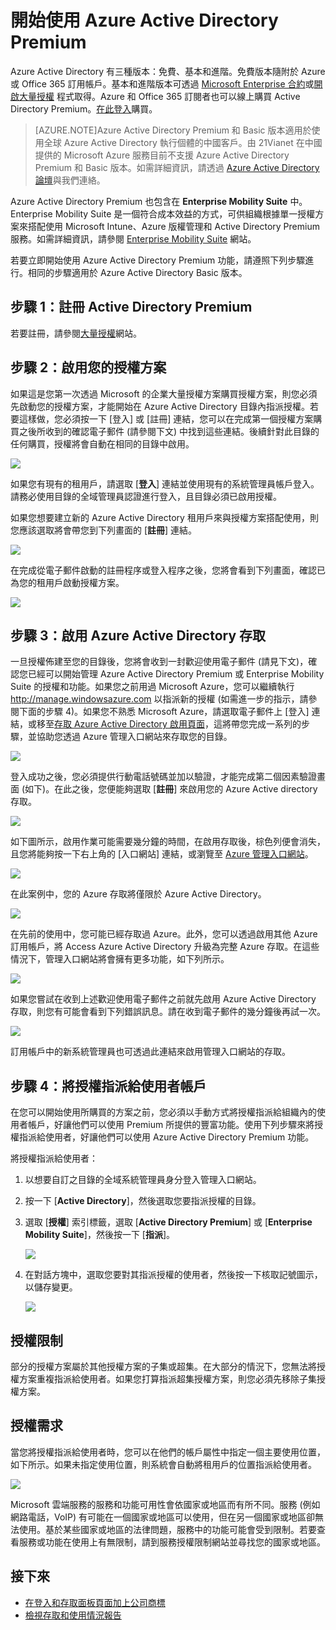 <properties 
	pageTitle="開始使用 Azure Active Directory Premium" 
	description="說明如何註冊 Azure Active Directory Premium Edition 的主題。" 
	services="active-directory" 
	documentationCenter="" 
	authors="Justinha" 
	writer="Justinha" 
	manager="TerryLan" 
	editor="LisaToft"/>

<tags 
	ms.service="active-directory" 
	ms.workload="infrastructure-services" 
	ms.tgt_pltfrm="na" 
	ms.devlang="na" 
	ms.topic="article" 
	ms.date="05/05/2015" 
	ms.author="Justinha"/>

# 開始使用 Azure Active Directory Premium

Azure Active Directory 有三種版本：免費、基本和進階。免費版本隨附於 Azure 或 Office 365 訂用帳戶。基本和進階版本可透過 [Microsoft Enterprise 合約](https://www.microsoft.com/zh-tw/licensing/licensing-programs/enterprise.aspx)或[開啟大量授權](https://www.microsoft.com/zh-tw/licensing/licensing-programs/open-license.aspx) 程式取得。Azure 和 Office 365 訂閱者也可以線上購買 Active Directory Premium。[在此登入](https://portal.office.com/Commerce/Catalog.aspx)購買。

> [AZURE.NOTE]Azure Active Directory Premium 和 Basic 版本適用於使用全球 Azure Active Directory 執行個體的中國客戶。由 21Vianet 在中國提供的 Microsoft Azure 服務目前不支援 Azure Active Directory Premium 和 Basic 版本。如需詳細資訊，請透過 [Azure Active Directory 論壇](http://feedback.azure.com/forums/169401-azure-active-directory)與我們連絡。

Azure Active Directory Premium 也包含在 **Enterprise Mobility Suite** 中。Enterprise Mobility Suite 是一個符合成本效益的方式，可供組織根據單一授權方案來搭配使用 Microsoft Intune、Azure 版權管理和 Active Directory Premium 服務。如需詳細資訊，請參閱 [Enterprise Mobility Suite](https://www.microsoft.com/zh-tw/server-cloud/enterprise-mobility/overview.aspx) 網站。

若要立即開始使用 Azure Active Directory Premium 功能，請遵照下列步驟進行。相同的步驟適用於 Azure Active Directory Basic 版本。

## 步驟 1：註冊 Active Directory Premium

若要註冊，請參閱[大量授權](http://www.microsoft.com/zh-tw/licensing/how-to-buy/how-to-buy.aspx)網站。

## 步驟 2：啟用您的授權方案

如果這是您第一次透過 Microsoft 的企業大量授權方案購買授權方案，則您必須先啟動您的授權方案，才能開始在 Azure Active Directory 目錄內指派授權。若要這樣做，您必須按一下 [登入] 或 [註冊] 連結，您可以在完成第一個授權方案購買之後所收到的確認電子郵件 (請參閱下文) 中找到這些連結。後續針對此目錄的任何購買，授權將會自動在相同的目錄中啟用。

![][1]

如果您有現有的租用戶，請選取 [**登入**] 連結並使用現有的系統管理員帳戶登入。請務必使用目錄的全域管理員認證進行登入，且目錄必須已啟用授權。

如果您想要建立新的 Azure Active Directory 租用戶來與授權方案搭配使用，則您應該選取將會帶您到下列畫面的 [**註冊**] 連結。

![][2]

在完成從電子郵件啟動的註冊程序或登入程序之後，您將會看到下列畫面，確認已為您的租用戶啟動授權方案。

![][3]

## 步驟 3：啟用 Azure Active Directory 存取

一旦授權佈建至您的目錄後，您將會收到一封歡迎使用電子郵件 (請見下文)，確認您已經可以開始管理 Azure Active Directory Premium 或 Enterprise Mobility Suite 的授權和功能。如果您之前用過 Microsoft Azure，您可以繼續執行 http://manage.windowsazure.com 以指派新的授權 (如需進一步的指示，請參閱下面的步驟 4)。如果您不熟悉 Microsoft Azure，請選取電子郵件上 [登入] 連結，或移至[存取 Azure Active Directory 啟用頁面](https://account.windowsazure.com/signup?offer=MS-AZR-0110P)，這將帶您完成一系列的步驟，並協助您透過 Azure 管理入口網站來存取您的目錄。

![][4]

登入成功之後，您必須提供行動電話號碼並加以驗證，才能完成第二個因素驗證畫面 (如下)。在此之後，您便能夠選取 [**註冊**] 來啟用您的 Azure Active directory 存取。

![][5]

如下圖所示，啟用作業可能需要幾分鐘的時間，在啟用存取後，棕色列便會消失，且您將能夠按一下右上角的 [入口網站] 連結，或瀏覽至 [Azure 管理入口網站](http://manage.windowsazure.com)。

![][6]

在此案例中，您的 Azure 存取將僅限於 Azure Active Directory。

![][7]

在先前的使用中，您可能已經存取過 Azure。此外，您可以透過啟用其他 Azure 訂用帳戶，將 Access Azure Active Directory 升級為完整 Azure 存取。在這些情況下，管理入口網站將會擁有更多功能，如下列所示。

![][8]

如果您嘗試在收到上述歡迎使用電子郵件之前就先啟用 Azure Active Directory 存取，則您有可能會看到下列錯誤訊息。請在收到電子郵件的幾分鐘後再試一次。

![][9]

訂用帳戶中的新系統管理員也可透過此連結來啟用管理入口網站的存取。

## 步驟 4：將授權指派給使用者帳戶

在您可以開始使用所購買的方案之前，您必須以手動方式將授權指派給組織內的使用者帳戶，好讓他們可以使用 Premium 所提供的豐富功能。使用下列步驟來將授權指派給使用者，好讓他們可以使用 Azure Active Directory Premium 功能。

將授權指派給使用者：

1. 以想要自訂之目錄的全域系統管理員身分登入管理入口網站。
2. 按一下 [**Active Directory**]，然後選取您要指派授權的目錄。
3. 選取 [**授權**] 索引標籤，選取 [**Active Directory Premium**] 或 [**Enterprise Mobility Suite**]，然後按一下 [**指派**]。

    ![][10]

4. 在對話方塊中，選取您要對其指派授權的使用者，然後按一下核取記號圖示，以儲存變更。

    ![][11]

## 授權限制

部分的授權方案屬於其他授權方案的子集或超集。在大部分的情況下，您無法將授權方案重複指派給使用者。如果您打算指派超集授權方案，則您必須先移除子集授權方案。

## 授權需求

當您將授權指派給使用者時，您可以在他們的帳戶屬性中指定一個主要使用位置，如下所示。如果未指定使用位置，則系統會自動將租用戶的位置指派給使用者。

![][12]

Microsoft 雲端服務的服務和功能可用性會依國家或地區而有所不同。服務 (例如網路電話，VoIP) 有可能在一個國家或地區可以使用，但在另一個國家或地區卻無法使用。基於某些國家或地區的法律問題，服務中的功能可能會受到限制。若要查看服務或功能在使用上有無限制，請到服務授權限制網站並尋找您的國家或地區。

## 接下來

- [在登入和存取面板頁面加上公司商標](active-directory-add-company-branding.md)
- [檢視存取和使用情況報告](active-directory-view-access-usage-reports.md)

<!--Image references-->
[1]: ./media/active-directory-get-started-premium/MOLSEmail.png
[2]: ./media/active-directory-get-started-premium/MOLSAccountProfile.png
[3]: ./media/active-directory-get-started-premium/MOLSThankYou.png
[4]: ./media/active-directory-get-started-premium/AADEmail.png
[5]: ./media/active-directory-get-started-premium/SignUppage.png
[6]: ./media/active-directory-get-started-premium/Subscriptionspage.png
[7]: ./media/active-directory-get-started-premium/Premiuminportal.png
[8]: ./media/active-directory-get-started-premium/Premiuminportal_large.png
[9]: ./media/active-directory-get-started-premium/Signuppage_oops.png
[10]: ./media/active-directory-get-started-premium/contosolicenseplan.png
[11]: ./media/active-directory-get-started-premium/Assignlicensespicker.png
[12]: ./media/active-directory-get-started-premium/Usagelocation.png


 

<!---HONumber=62-->